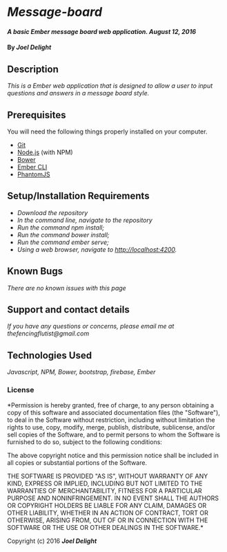 # _Message-board_

#### _A basic Ember message board web application. August 12, 2016_

#### By _**Joel Delight**_

## Description

_This is a Ember web application that is designed to allow a user to input questions and answers in a message board style._


## Prerequisites

You will need the following things properly installed on your computer.

* [Git](http://git-scm.com/)
* [Node.js](http://nodejs.org/) (with NPM)
* [Bower](http://bower.io/)
* [Ember CLI](http://ember-cli.com/)
* [PhantomJS](http://phantomjs.org/)


## Setup/Installation Requirements

* _Download the repository_
* _In the command line, navigate to the repository_
* _Run the command npm install;_
* _Run the command bower install;_
* _Run the command ember serve;_
* _Using a web browser, navigate to [http://localhost:4200](http://localhost:4200)._

## Known Bugs

_There are no known issues with this page_

## Support and contact details

_If you have any questions or concerns, please email me at thefencingflutist@gmail.com_


## Technologies Used

_Javascript, NPM, Bower, bootstrap, firebase, Ember_

### License

*Permission is hereby granted, free of charge, to any person obtaining a copy
of this software and associated documentation files (the "Software"), to deal
in the Software without restriction, including without limitation the rights
to use, copy, modify, merge, publish, distribute, sublicense, and/or sell
copies of the Software, and to permit persons to whom the Software is
furnished to do so, subject to the following conditions:

The above copyright notice and this permission notice shall be included in all
copies or substantial portions of the Software.

THE SOFTWARE IS PROVIDED "AS IS", WITHOUT WARRANTY OF ANY KIND, EXPRESS OR
IMPLIED, INCLUDING BUT NOT LIMITED TO THE WARRANTIES OF MERCHANTABILITY,
FITNESS FOR A PARTICULAR PURPOSE AND NONINFRINGEMENT. IN NO EVENT SHALL THE
AUTHORS OR COPYRIGHT HOLDERS BE LIABLE FOR ANY CLAIM, DAMAGES OR OTHER
LIABILITY, WHETHER IN AN ACTION OF CONTRACT, TORT OR OTHERWISE, ARISING FROM,
OUT OF OR IN CONNECTION WITH THE SOFTWARE OR THE USE OR OTHER DEALINGS IN THE
SOFTWARE.*

Copyright (c) 2016 **_Joel Delight_**
